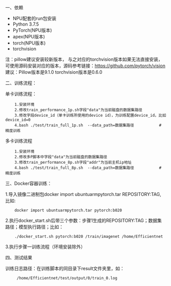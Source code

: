一、依赖
* NPU配套的run包安装
* Python 3.7.5
* PyTorch(NPU版本)
* apex(NPU版本)
* torch(NPU版本)
* torchvision

注：pillow建议安装较新版本， 与之对应的torchvision版本如果无法直接安装，可使用源码安装对应的版本，源码参考链接：https://github.com/pytorch/vision
    建议：Pillow版本是9.1.0  torchvision版本是0.6.0

二、训练流程：
    
单卡训练流程：

```
	1.安装环境
	2.修改train_performance_1p.sh字段"data"为当前磁盘的数据集路径
	3.修改字段device_id（单卡训练所使用的device id），为训练配置device_id，比如device_id=0
	4.bash ./test/train_full_1p.sh  --data_path=数据集路径           # 精度训练
```

	
多卡训练流程

```
	1.安装环境
	2.修改多P脚本中字段"data"为当前磁盘的数据集路径
	3.修改train_performance_8p.sh字段"addr"为当前主机ip地址
	4.bash ./test/train_full_8p.sh  --data_path=数据集路径           # 精度训练
```


	
三、Docker容器训练：
    
1.导入镜像二进制包docker import ubuntuarmpytorch.tar REPOSITORY:TAG, 比如:

        docker import ubuntuarmpytorch.tar pytorch:b020

2.执行docker_start.sh后带三个参数：步骤1生成的REPOSITORY:TAG；数据集路径；模型执行路径；比如：

        ./docker_start.sh pytorch:b020 /train/imagenet /home/Efficientnet

3.执行步骤一训练流程（环境安装除外）
	
四、测试结果
    
训练日志路径：在训练脚本的同目录下result文件夹里，如：

         /home/Efficientnet/test/output/0/train_0.log
        
        
	

